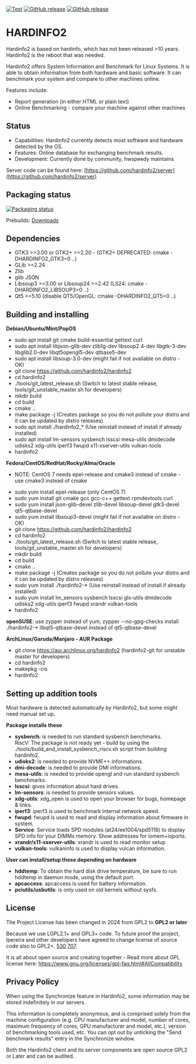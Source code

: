 [![Test](https://github.com/hardinfo2/hardinfo2/actions/workflows/test.yml/badge.svg)](https://github.com/hardinfo2/hardinfo2/actions/workflows/test.yml)
[![GitHub release](https://img.shields.io/github/v/release/hardinfo2/hardinfo2?display_name=release)](https://hardinfo2.org/github?latest_release)
[![GitHub release](https://img.shields.io/github/v/release/hardinfo2/hardinfo2?include_prereleases&label=PreRelease&color=blue&display_name=release)](https://hardinfo2.org/github?latest_prerelease)

HARDINFO2
=========

Hardinfo2 is based on hardinfo, which has not been released >10 years. Hardinfo2 is the reboot that was needed.

Hardinfo2 offers System Information and Benchmark for Linux Systems. It is able to
obtain information from both hardware and basic software. It can benchmark your system and compare
to other machines online.

Features include:
- Report generation (in either HTML or plain text)
- Online Benchmarking - compare your machine against other machines

Status
------
- Capabilities: Hardinfo2 currently detects most software and hardware detected by the OS.
- Features: Online database for exchanging benchmark results.
- Development: Currently done by community, hwspeedy maintains

Server code can be found here: [https://github.com/hardinfo2/server](https://github.com/hardinfo2/server)

Packaging status
--------------
[![Packaging status](https://hardinfo2.org/repology.svg)](https://hardinfo2.org/repology.svg)

Prebuilds: [Downloads](https://hardinfo2.org/github?latest_prerelease)

Dependencies
------------
- GTK3 >=3.00 or GTK2+ >=2.20 - (GTK2+ DEPRECATED: cmake -DHARDINFO2_GTK3=0 ..)
- GLib >=2.24
- Zlib
- glib JSON
- Libsoup3 >=3.00 or Libsoup24 >=2.42 (LS24: cmake -DHARDINFO2_LIBSOUP3=0 ..)
- Qt5 >=5.10 (disable QT5/OpenGL: cmake -DHARDINFO2_QT5=0 ..)

Building and installing
-----------------------
**Debian/Ubuntu/Mint/PopOS**
- sudo apt install git cmake build-essential gettext curl
- sudo apt install libjson-glib-dev zlib1g-dev libsoup2.4-dev libgtk-3-dev libglib2.0-dev libqt5opengl5-dev qtbase5-dev
- sudo apt install libsoup-3.0-dev  (might fail if not available on distro - OK)
- git clone https://github.com/hardinfo2/hardinfo2
- cd hardinfo2
- ./tools/git_latest_release.sh (Switch to latest stable release, tools/git_unstable_master.sh for developers)
- mkdir build
- cd build
- cmake ..
- make package -j (Creates package so you do not pollute your distro and it can be updated by distro releases)
- sudo apt install ./hardinfo2_*  (Use reinstall instead of install if already installed)
- sudo apt install lm-sensors sysbench lsscsi mesa-utils dmidecode udisks2 xdg-utils iperf3 fwupd x11-xserver-utils vulkan-tools
- hardinfo2

**Fedora/CentOS/RedHat/Rocky/Alma/Oracle**
* NOTE: CentOS 7 needs epel-release and cmake3 instead of cmake - use cmake3 instead of cmake
- sudo yum install epel-release  (only CentOS 7)
- sudo yum install git cmake gcc gcc-c++ gettext rpmdevtools curl
- sudo yum install json-glib-devel zlib-devel libsoup-devel gtk3-devel qt5-qtbase-devel
- sudo yum install libsoup3-devel  (might fail if not available on distro - OK)
- git clone https://github.com/hardinfo2/hardinfo2
- cd hardinfo2
- ./tools/git_latest_release.sh (Switch to latest stable release, tools/git_unstable_master.sh for developers)
- mkdir build
- cd build
- cmake ..
- make package -j (Creates package so you do not pollute your distro and it can be updated by distro releases)
- sudo yum install ./hardinfo2-*  (Use reinstall instead of install if already installed)
- sudo yum install lm_sensors sysbench lsscsi glx-utils dmidecode udisks2 xdg-utils iperf3 fwupd xrandr vulkan-tools
- hardinfo2

**openSUSE**: use zypper instead of yum, zypper --no-gpg-checks install ./hardinfo2-*
libqt5-qtbase-devel instead of qt5-qtbase-devel

**ArchLinux/Garuda/Manjaro - AUR Package**
 - git clone https://aur.archlinux.org/hardinfo2 (hardinfo2-git for unstable master for developers)
 - cd hardinfo2
 - makepkg -cis
 - hardinfo2

Setting up addition tools
---------------------------
Most hardware is detected automatically by Hardinfo2, but some might need manual set up.

**Package installs these**
- **sysbench**: is needed to run standard sysbench benchmarks. <br>
RiscV: The package is not ready yet - build by using the ./tools/build_and_install_sysbench_riscv.sh script from building hardinfo2.
- **udisks2**: is needed to provide NVME++ informations.
- **dmi-decode**: is needed to provide DMI informations.
- **mesa-utils**: is needed to provide opengl and run standard sysbench benchmarks.
- **lsscsi**: gives information about hard drives.
- **lm-sensors**: is needed to provide sensors values.
- **xdg-utils**: xdg_open is used to open your browser for bugs, homepage & links.
- **iperf3**: iperf3 is used to benchmark internal network speed.
- **fwupd**: fwupd is used to read and display information about firmware in system.
- **Service**: Service loads SPD modules (at24/ee1004/spd5118) to display SPD info for your DIMMs memory. Show addresses for iomem+ioports.
- **xrandr/x11-xserver-utils**: xrandr is used to read monitor setup
- **vulkan-tools**: vulkaninfo is used to display vulcan information.

**User can install/setup these depending on hardware**
- **hddtemp**: To obtain the hard disk drive temperature, be sure to run hddtemp
in daemon mode, using the default port.
- **apcaccess**: apcaccess is used for battery information.
- **pciutils/usbutils**: is only used on old kernels without sysfs.

License
------
The Project License has been changed in 2024 from GPL2 to **GPL2 or later**

Because we use LGPL2.1+ and GPL3+ code. To future proof the project, lpereira and other developers have agreed to change license of source code also to GPL2+. [530](https://github.com/hardinfo2/hardinfo2/blob/master/tools/LICENSES/github_com_lpereira_hardinfo_issues_530.pdf)  [707](https://github.com/hardinfo2/hardinfo2/blob/master/tools/LICENSES/github_com_lpereira_hardinfo_issues_707.pdf).

It is all about open source and creating together - Read more about GPL license here: https://www.gnu.org/licenses/gpl-faq.html#AllCompatibility

Privacy Policy
---------------
When using the Synchronize feature in Hardinfo2, some information may be stored indefinitely in our servers.

This information is completely anonymous, and is comprised solely from the machine configuration (e.g. CPU manufacturer and model, number of cores, maximum frequency of cores, GPU manufacturer and model, etc.), version of benchmarking tools used, etc. You can opt out by unticking the "Send benchmark results" entry in the Synchronize window.

Both the Hardinfo2 client and its server components are open source GPL2 or Later and can be audited.
